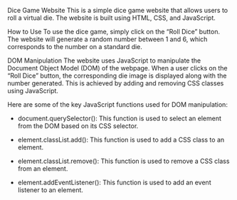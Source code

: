 Dice Game Website
This is a simple dice game website that allows users to roll a virtual die. The website is built using HTML, CSS, and JavaScript.

How to Use
To use the dice game, simply click on the “Roll Dice” button. The website will generate a random number between 1 and 6, which corresponds to the number on a standard die.

DOM Manipulation
The website uses JavaScript to manipulate the Document Object Model (DOM) of the webpage. When a user clicks on the “Roll Dice” button, the corresponding die image is displayed along with the number generated. This is achieved by adding and removing CSS classes using JavaScript.

Here are some of the key JavaScript functions used for DOM manipulation:

- document.querySelector(): This function is used to select an element from the DOM based on its CSS selector.

- element.classList.add(): This function is used to add a CSS class to an element.

- element.classList.remove(): This function is used to remove a CSS class from an element.

- element.addEventListener(): This function is used to add an event listener to an element.
